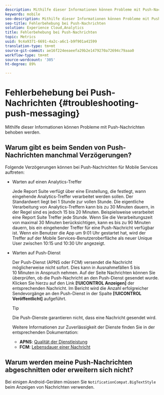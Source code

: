 ```yaml
---
description: Mithilfe dieser Informationen können Probleme mit Push-Nachrichten behoben werden.
keywords: mobile
seo-description: Mithilfe dieser Informationen können Probleme mit Push-Nachrichten behoben werden.
seo-title: Fehlerbehebung bei Push-Nachrichten
solution: Experience Cloud,Analytics
title: Fehlerbehebung bei Push-Nachrichten
topic: Metrics
uuid: 9c4a9371-6691-4a2c-a6c1-b9f901a41599
translation-type: tm+mt
source-git-commit: ae16f224eeaeefa29b2e1479270a72694c79aaa0
workflow-type: tm+mt
source-wordcount: '305'
ht-degree: 89%

---
```



# Fehlerbehebung bei Push-Nachrichten {#troubleshooting-push-messaging}

Mithilfe dieser Informationen können Probleme mit Push-Nachrichten behoben werden.

## Warum gibt es beim Senden von Push-Nachrichten manchmal Verzögerungen?

Folgende Verzögerungen können bei Push-Nachrichten für Mobile Services auftreten:

* Warten auf einen Analytics-Treffer

   Jede Report Suite verfügt über eine Einstellung, die festlegt, wann eingehende Analytics-Treffer verarbeitet werden sollen. Der Standardwert liegt bei 1 Stunde zur vollen Stunde. Die eigentliche Verarbeitung von Analytics-Treffern kann bis zu 30 Minuten dauern, in der Regel sind es jedoch 15 bis 20 Minuten. Beispielsweise verarbeitet eine Report Suite Treffer jede Stunde. Wenn Sie die Verarbeitungszeit von maximal 30 Minuten berücksichtigen, kann es bis zu 90 Minuten dauern, bis ein eingehender Treffer für eine Push-Nachricht verfügbar ist. Wenn ein Benutzer die App um 9:01 Uhr gestartet hat, wird der Treffer auf der Mobile Services-Benutzeroberfläche als neuer Unique User zwischen 10:15 und 10:30 Uhr angezeigt.

* Warten auf Push-Dienst

   Der Push-Dienst (APNS oder FCM) versendet die Nachricht möglicherweise nicht sofort. Dies kann in Ausnahmefällen 5 bis 10 Minuten in Anspruch nehmen. Auf der Seite Nachrichten können Sie überprüfen, ob die Push-Nachricht an den Push-Dienst gesendet wurde. Klicken Sie hierzu auf den Link **[!UICONTROL Anzeigen]** der entsprechenden Nachricht. Im Bericht wird die Anzahl erfolgreicher Sendevorgänge an den Push-Dienst in der Spalte **[!UICONTROL Veröffentlicht]** aufgeführt.

   >[!TIP]
   >
   >Die Push-Dienste garantieren nicht, dass eine Nachricht gesendet wird.

   Weitere Informationen zur Zuverlässigkeit der Dienste finden Sie in der entsprechenden Dokumentation:

   * **APNS**: [Qualität der Dienstleistung](https://developer.apple.com/library/content/documentation/NetworkingInternet/Conceptual/RemoteNotificationsPG/APNSOverview.html#//apple_ref/doc/uid/TP40008194-CH8-SW5)
   * **FCM**: [Lebensdauer einer Nachricht](https://firebase.google.com/docs/cloud-messaging/concept-options#lifetime)

## Warum werden meine Push-Nachrichten abgeschnitten oder erweitern sich nicht?

Bei einigen Android-Geräten müssen Sie `NotificationCompat.BigTextStyle` beim Anzeigen von Nachrichten verwenden.
